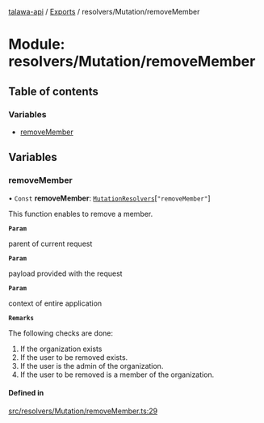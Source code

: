 [talawa-api](../README.md) / [Exports](../modules.md) / resolvers/Mutation/removeMember

# Module: resolvers/Mutation/removeMember

## Table of contents

### Variables

- [removeMember](resolvers_Mutation_removeMember.md#removemember)

## Variables

### removeMember

• `Const` **removeMember**: [`MutationResolvers`](types_generatedGraphQLTypes.md#mutationresolvers)[``"removeMember"``]

This function enables to remove a member.

**`Param`**

parent of current request

**`Param`**

payload provided with the request

**`Param`**

context of entire application

**`Remarks`**

The following checks are done:
1. If the organization exists
2. If the user to be removed exists.
3. If the user is the admin of the organization.
4. If the user to be removed is a member of the organization.

#### Defined in

[src/resolvers/Mutation/removeMember.ts:29](https://github.com/Veer0x1/talawa-api/blob/4ede423/src/resolvers/Mutation/removeMember.ts#L29)
